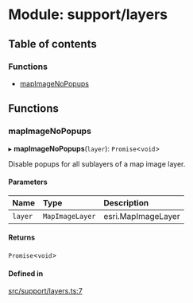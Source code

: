 # Module: support/layers

## Table of contents

### Functions

- [mapImageNoPopups](../wiki/support.layers#mapimagenopopups)

## Functions

### mapImageNoPopups

▸ **mapImageNoPopups**(`layer`): `Promise`<`void`\>

Disable popups for all sublayers of a map image layer.

#### Parameters

| Name | Type | Description |
| :------ | :------ | :------ |
| `layer` | `MapImageLayer` | esri.MapImageLayer |

#### Returns

`Promise`<`void`\>

#### Defined in

[src/support/layers.ts:7](https://github.com/CityOfVernonia/core/blob/ba79e76/src/support/layers.ts#L7)
